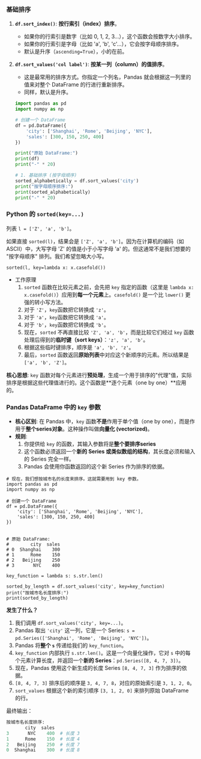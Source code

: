 ### 基础排序

1. **`df.sort_index()`**: **按行索引（index）排序**。

   - 如果你的行索引是数字（比如 0, 1, 2, 3...），这个函数会按数字大小排序。
   - 如果你的行索引是字母（比如 'a', 'b', 'c'...），它会按字母顺序排序。
   - 默认是升序（`ascending=True`），小的在前。

2. **`df.sort_values('col label')`**: **按某一列（column）的值排序**。

   - 这是最常用的排序方式。你指定一个列名，Pandas 就会根据这一列里的值来对整个 DataFrame 的行进行重新排序。
   - 同样，默认是升序。

   ```python
   import pandas as pd
   import numpy as np
   
   # 创建一个 DataFrame
   df = pd.DataFrame({
       'city': ['Shanghai', 'Rome', 'Beijing', 'NYC'],
       'sales': [300, 150, 250, 400]
   })
   
   print("原始 DataFrame:")
   print(df)
   print("-" * 20)
   
   # 1. 基础排序 (按字母顺序)
   sorted_alphabetically = df.sort_values('city')
   print("按字母顺序排序:")
   print(sorted_alphabetically)
   print("-" * 20)
   ```

### Python 的 `sorted(key=...)`

列表 `l = ['Z', 'a', 'b']`。

如果直接 `sorted(l)`，结果会是 `['Z', 'a', 'b']`。因为在计算机的编码（如ASCII）中，大写字母 'Z' 的值是小于小写字母 'a' 的。但这通常不是我们想要的 "按字母顺序" 排列。我们希望忽略大小写。

`sorted(l, key=lambda x: x.casefold())`

- 工作原理
  1. `sorted` 函数在比较元素之前，会先把 `key` 指定的函数（这里是 `lambda x: x.casefold()`）应用到**每一个元素**上。`casefold()` 是一个比 `lower()` 更强的转小写方法。
  2. 对于 `'Z'`，`key`函数把它转换成 `'z'`。
  3. 对于 `'a'`，`key`函数把它转换成 `'a'`。
  4. 对于 `'b'`，`key`函数把它转换成 `'b'`。
  5. 现在，`sorted` 不再直接比较 `'Z', 'a', 'b'`，而是比较它们经过 `key` 函数处理后得到的**临时键（sort keys）**：`'z', 'a', 'b'`。
  6. 根据这些临时键排序，顺序是 `'a', 'b', 'z'`。
  7. 最后，`sorted` 函数返回**原始列表**中对应这个新顺序的元素。所以结果是 `['a', 'b', 'Z']`。

**核心思想**: `key` 函数对每个元素进行**预处理**，生成一个用于排序的"代理"值，实际排序是根据这些代理值进行的。这个函数是**逐个元素（one by one）**应用的。

### Pandas DataFrame 中的 `key` 参数

- **核心区别**: 在 Pandas 中，`key` 函数**不是**作用于单个值（one by one），而是作用于**整个series对象**。这种操作叫做**向量化 (vectorized)**。
- **规则**:
  1. 你提供给 `key` 的函数，其输入参数将是**整个要排序series**
  2. 这个函数必须返回一个**新的 Series 或类似数组的结构**，其长度必须和输入的 Series 完全一样。
  3. Pandas 会使用你函数返回的这个新 Series 作为排序的依据。

```
# 现在，我们想按城市名的长度来排序。这就需要用到 key 参数。
import pandas as pd
import numpy as np

# 创建一个 DataFrame
df = pd.DataFrame({
    'city': ['Shanghai', 'Rome', 'Beijing', 'NYC'],
    'sales': [300, 150, 250, 400]
})


# 原始 DataFrame:
#        city  sales
# 0  Shanghai    300
# 1      Rome    150
# 2   Beijing    250
# 3       NYC    400

key_function = lambda s: s.str.len()

sorted_by_length = df.sort_values('city', key=key_function)
print("按城市名长度排序:")
print(sorted_by_length)
```

**发生了什么？**

1. 我们调用 `df.sort_values('city', key=...)`。
2. Pandas 取出 `'city'` 这一列，它是一个 Series: `s = pd.Series(['Shanghai', 'Rome', 'Beijing', 'NYC'])`。
3. Pandas 将**整个 `s`** 传递给我们的 `key_function`。
4. `key_function` 内部执行 `s.str.len()`。这是一个向量化操作，它对 `s` 中的每个元素计算长度，并返回一个**新的 Series**：`pd.Series([8, 4, 7, 3])`。
5. 现在，Pandas 使用这个新生成的长度 Series `[8, 4, 7, 3]` 作为排序的依据。
6. `[8, 4, 7, 3]` 排序后的顺序是 `3, 4, 7, 8`，对应的原始索引是 `3, 1, 2, 0`。
7. `sort_values` 根据这个新的索引顺序 `[3, 1, 2, 0]` 来排列原始 DataFrame 的行。

最终输出：

```python
按城市名长度排序:
       city  sales
3       NYC    400  # 长度 3
1      Rome    150  # 长度 4
2   Beijing    250  # 长度 7
0  Shanghai    300  # 长度 8
```

